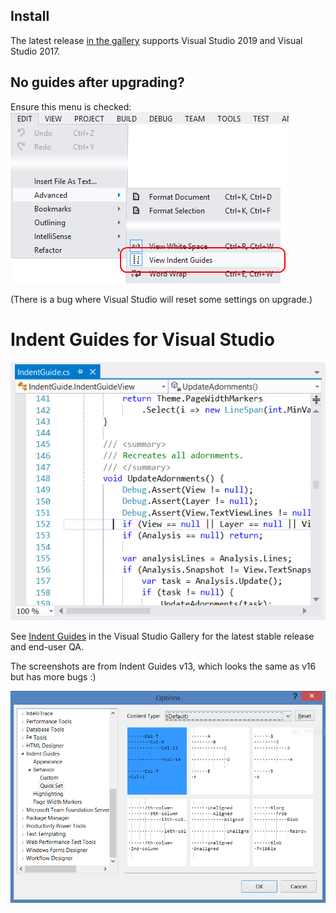 ## Install

The latest release [in the gallery](http://visualstudiogallery.msdn.microsoft.com/e792686d-542b-474a-8c55-630980e72c30) supports Visual Studio 2019 and Visual Studio 2017.

## No guides after upgrading?

Ensure this menu is checked:
![View Indent Guides menu](doc/ViewIndentGuides.png)

(There is a bug where Visual Studio will reset some settings on upgrade.)

# Indent Guides for Visual Studio

![Indent Guides v13 in action](doc/screen.png)

See [Indent Guides](http://visualstudiogallery.msdn.microsoft.com/e792686d-542b-474a-8c55-630980e72c30) in the Visual Studio Gallery for the latest stable release and end-user QA.

The screenshots are from Indent Guides v13, which looks the same as v16 but has more bugs :)

![The options dialog](doc/options.png)
